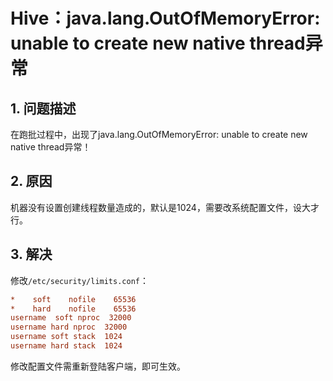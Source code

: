 Hive：java.lang.OutOfMemoryError: unable to create new native thread异常
===================================================================================
## 1. 问题描述
在跑批过程中，出现了java.lang.OutOfMemoryError: unable to create new native thread异常！

## 2. 原因
机器没有设置创建线程数量造成的，默认是1024，需要改系统配置文件，设大才行。

## 3. 解决
修改`/etc/security/limits.conf`：
```ini
*    soft    nofile    65536
*    hard    nofile    65536
username  soft nproc  32000
username hard nproc  32000
username soft stack  1024
username hard stack  1024
```
修改配置文件需重新登陆客户端，即可生效。